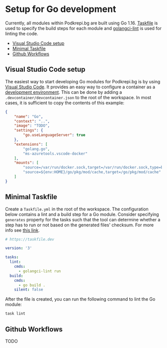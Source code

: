 # Setup for Go development
Currently, all modules within Podkrepi.bg are built using Go 1.16. [Taskfile](https://taskfile.dev) is used to specify the build steps for each module and [golangci-lint](https://golangci-lint.run/) is used for linting the code.

- [Visual Studio Code setup](#visual-studio-code-setup)
- [Minimal Taskfile](#minimal-taskfile)
- [Github Workflows](#github-workflows)

## Visual Studio Code setup
The easiest way to start developing Go modules for Podkrepi.bg is by using [Visual Studio Code](https://code.visualstudio.com/download). It provides an easy way to configure a container as a [development environment](https://code.visualstudio.com/docs/remote/containers). This can be done by adding a `.devcontainer/devcontainer.json` to the root of the workspace. In most cases, it is sufficient to copy the contents of this example:

```json
{
	"name": "Go",
	"context": "..",
	"image": "TODO",
	"settings": {
		"go.useLanguageServer": true
	},
	"extensions": [
		"golang.go",
		"ms-azuretools.vscode-docker"
	],
	"mounts": [
		"source=/var/run/docker.sock,target=/var/run/docker.sock,type=bind",
		"source=${env:HOME}/go/pkg/mod/cache,target=/go/pkg/mod/cache"
	]
}
```

## Minimal Taskfile
Create a `Taskfile.yml` in the root of the workspace. The configuration below contains a lint and a build step for a Go module. Consider specifying `generates` property for the tasks such that the tool can determine whether a step has to run or not based on the generated files' checksum. For more info see [this link](https://taskfile.dev/#/usage?id=prevent-unnecessary-work).

```yaml
# https://taskfile.dev

version: '3'

tasks:
  lint:
    cmds:
      - golangci-lint run
  build:
    cmds:
      - go build .
    silent: false
```

After the file is created, you can run the following command to lint the Go module:
```bash
task lint
```

## Github Workflows
TODO




